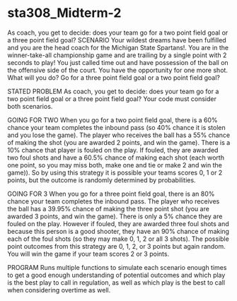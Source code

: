 # sta308_Midterm-2
As coach, you get to decide: does your team go for a two point field goal or a three point field goal? 
SCENARIO
Your wildest dreams have been fulfilled and you are the head coach for the Michigan State Spartans!. You are in the winner-take-all championship game and are trailing by a single point with 2 seconds to play! You just called time out and have possession of the ball on the offensive side of the court. You have the opportunity for one more shot. What will you do? Go for a three point field goal or a two point field goal?

STATED PROBLEM
As coach, you get to decide: does your team go for a two point field goal or a three point field goal? Your code must consider both scenarios.

GOING FOR TWO
When you go for a two point field goal, there is a 60% chance your team completes the inbound pass (so 40% chance it is stolen and you lose the game). The player who receives the ball has a 55% chance of making the shot (you are awarded 2 points, and win the game). There is a 10% chance that player is fouled on the play. If fouled, they are awarded two foul shots and have a 60.5% chance of making each shot (each worth one point, so you may miss both, make one and tie or make 2 and win the game)). So by using this strategy it is possible your teams scores 0, 1 or 2 points, but the outcome is randomly determined by probabilities.

GOING FOR 3
When you go for a three point field goal, there is an 80% chance your team completes the inbound pass. The player who receives the ball has a 39.95% chance of making the three point shot (you are awarded 3 points, and win the game). There is only a 5% chance they are fouled on the play. However if fouled, they are awarded three foul shots and because this person is a good shooter, they have an 90% chance of making each of the foul shots (so they may make 0, 1, 2 or all 3 shots). The possible point outcomes from this strategy are 0, 1, 2, or 3 points but again random. You will win the game if your team scores 2 or 3 points.

PROGRAM
Runs multiple functions to simulate each scenario enough times to get a good enough understanding of potential outcomes and which play is the best play to call in regulation, as well as which play is the best to call when considering overtime as well. 
